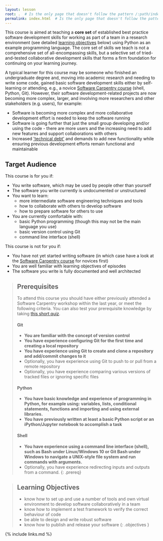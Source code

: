 ```yaml
---
layout: lesson
root: .  # Is the only page that doesn't follow the pattern /:path/index.html
permalink: index.html  # Is the only page that doesn't follow the pattern /:path/index.html
---
```

This course is aimed at teaching a **core set** of established best practice 
software development skills for working as part of a team in a 
research environment (see detailed [learning objectives](/index.html#learning-objectives) below) using Python as an example programming language. The core set 
of skills we teach is not a comprehensive set of all-encompassing skills, 
but a selective set of tried-and-tested collaborative development skills that forms a firm foundation for continuing 
on your learning journey. 

A typical learner for this course may be someone who finished an 
undergraduate degree and, moving into academic 
research and needing to write some code, gained basic software development skills either 
by self-learning or attending, e.g., a novice [Software Carpentry course](https://software-carpentry.org/lessons) 
(shell, Python, Git). 
However, their software development-related projects 
are now becoming more complex, larger, and involving more researchers and other stakeholders (e.g. users), for example:
- Software is becoming more complex and more collaborative development effort is needed to keep the software running 
- Software is going further that just the small group developing and/or using the code - there are more users and 
the increasing need to add new features and support collaborations with others
- Increased ['technical debt'](https://en.wikipedia.org/wiki/Technical_debt) and demands to add new functionality while ensuring previous development efforts 
remain functional and 
maintainable
  
## Target Audience
This course is for you if:
- You write software, which may be used by people other than yourself
- The software you write currently is undocumented or unstructured
- You want to learn:
    - more intermediate software engineering techniques and tools
    - how to collaborate with others to develop software
    - how to prepare software for others to use
- You are currently comfortable with:
    - basic Python programming (though this may not be the main language you use)
    - basic version control using Git
    - command line interface (shell)
     
 This course is not for you if:
 - You have not yet started writing software (in which case have a look at the [Software Carpentry course](https://software-carpentry.org/lessons) for novices first)
 - You are well familiar with learning objectives of episodes 
 - The software you write is fully documented and well architected
  
> ## Prerequisites
> To attend this course you should have either previously attended a Software Carpentry workshop within the last year, 
> or meet the following criteria. You can also test your prerequisite knowledge by taking 
> [this short quiz](./00-setting-the-scene#prerequisite-knowledge).
>     
> #### Git
> - **You are familiar with the concept of version control**
> - **You have experience configuring Git for the first time and creating a local repository**
> - **You have experience using Git to create and clone a repository and add/commit changes to it** 
> - Optionally, you have experience using Git to push to or pull from a remote repository
> - Optionally, you have experience comparing various versions of tracked files or ignoring specific files
>
> #### Python
> - **You have basic knowledge and experience of programming in Python, for example using: variables, lists, 
> conditional statements, functions and importing and using external libraries.**  
> - **You have previously written at least a basic Python script or an iPython/Jupyter notebook to accomplish a 
> task**
>
> #### Shell
> - **You have experience using a command line interface (shell), such as Bash under Linux/Windows 10 or 
>Git Bash under Windows to navigate a UNIX-style file system and run 
> commands with arguments.**
> - Optionally, you have experience redirecting inputs and outputs from a command.
{: .prereq}

> ## Learning Objectives
> - know how to set up and use a number of tools and own virtual environment to develop software collaboratively in a team
> - know how to implement a test framework to verify the correct behaviour of code  
> - be able to design and write robust software
> - know how to publish and release your software
{: .objectives }

{% include links.md %}

